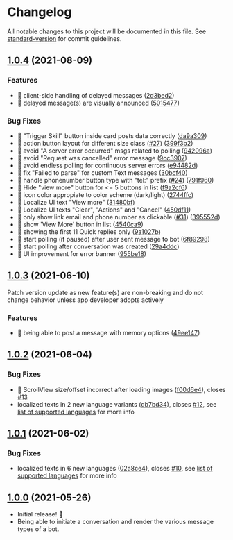 # Changelog

All notable changes to this project will be documented in this file. See [standard-version](https://github.com/conventional-changelog/standard-version) for commit guidelines.

## [1.0.4](https://github.com/SAP/cloud-sdk-ios-cai/compare/1.0.3...1.0.4) (2021-08-09)

### Features

* 🎸 client-side handling of delayed messages ([2d3bed2](https://github.com/SAP/cloud-sdk-ios-cai/commit/2d3bed279e16c2184de224fef2cd99b057abab1c))
* 🎸 delayed message(s) are visually announced ([5015477](https://github.com/SAP/cloud-sdk-ios-cai/commit/5015477c39c54a03f1180b7291f773eede1fb2c2))


### Bug Fixes

* 🐛 "Trigger Skill" button inside card posts data correctly ([da9a309](https://github.com/SAP/cloud-sdk-ios-cai/commit/da9a3098048a38707287050b3041d50da525a16b))
* 🐛 action button layout for different size class ([#27](https://github.com/SAP/cloud-sdk-ios-cai/issues/27)) ([399f3b2](https://github.com/SAP/cloud-sdk-ios-cai/commit/399f3b29addb72b4a07bc84628c61aefc8fb8fcf))
* 🐛 avoid "A server error occurred" msgs related to polling ([942096a](https://github.com/SAP/cloud-sdk-ios-cai/commit/942096ae5832cfea3c2229846010a480cfe496d6))
* 🐛 avoid "Request was cancelled" error message ([9cc3907](https://github.com/SAP/cloud-sdk-ios-cai/commit/9cc3907c1ebf84d15b6bfb9858c64af1ef422fca))
* 🐛 avoid endless polling for continuous server errors ([e94482d](https://github.com/SAP/cloud-sdk-ios-cai/commit/e94482dda5ac4fb12b96031c599f53b10eec2b76))
* 🐛 fix "Failed to parse" for custom Text messages ([30bcf40](https://github.com/SAP/cloud-sdk-ios-cai/commit/30bcf40e88450da76b43dcba6effa176cae879d8))
* 🐛 handle phonenumber button type with "tel:" prefix ([#24](https://github.com/SAP/cloud-sdk-ios-cai/issues/24)) ([791f960](https://github.com/SAP/cloud-sdk-ios-cai/commit/791f9601511f0084d595f57faaba77c807900fcf))
* 🐛 Hide "view more" button for <= 5 buttons in list ([f9a2cf6](https://github.com/SAP/cloud-sdk-ios-cai/commit/f9a2cf6c44cb2006a7453b4e734a258181daad0b))
* 🐛 icon color appropiate to color scheme (dark/light) ([2744ffc](https://github.com/SAP/cloud-sdk-ios-cai/commit/2744ffca468fa5804b9feb1252659a0aeadb6f49))
* 🐛 Localize UI text "View more" ([31480bf](https://github.com/SAP/cloud-sdk-ios-cai/commit/31480bfac84b73d1b97805c879f2aada96ef27ef))
* 🐛 Localize UI texts "Clear", "Actions" and "Cancel" ([450df11](https://github.com/SAP/cloud-sdk-ios-cai/commit/450df11afb2f7f689067b3a54bac855204e27a94))
* 🐛 only show link email and phone number as clickable ([#31](https://github.com/SAP/cloud-sdk-ios-cai/issues/31)) ([395552d](https://github.com/SAP/cloud-sdk-ios-cai/commit/395552dce33c7a58187179071a581d2b057a7877))
* 🐛 show 'View More' button in list ([4540ca9](https://github.com/SAP/cloud-sdk-ios-cai/commit/4540ca98e5adf74cf9eb8040abc79617f20e9e65))
* 🐛 showing the first 11 Quick replies only ([9a1027b](https://github.com/SAP/cloud-sdk-ios-cai/commit/9a1027bd5f1ffb8436f5018c7a5c35c4df732852))
* 🐛 start polling (if paused) after user sent message to bot ([6f89298](https://github.com/SAP/cloud-sdk-ios-cai/commit/6f8929812c34add5d23ed23cfab5de73d5055aa8))
* 🐛 start polling after conversation was created ([29a4ddc](https://github.com/SAP/cloud-sdk-ios-cai/commit/29a4ddca1d18788a45ce10a62c377473fdf4b8b2))
* 🐛 UI improvement for error banner ([955be18](https://github.com/SAP/cloud-sdk-ios-cai/commit/955be18eecbc308e281df885f525afb2d3657079))

## [1.0.3](https://github.com/SAP/cloud-sdk-ios-cai/compare/1.0.2...1.0.3) (2021-06-10)

Patch version update as new feature(s) are non-breaking and do not change behavior unless app developer adopts actively

### Features

* 🎸 being able to post a message with memory options ([49ee147](https://github.com/SAP/cloud-sdk-ios-cai/commit/49ee147fe06b4a9c88ae9540362aa49259c30da4))

## [1.0.2](https://github.com/SAP/cloud-sdk-ios-cai/compare/1.0.1...1.0.2) (2021-06-04)

### Bug Fixes

* 🐛 ScrollView size/offset incorrect after loading images ([f00d6e4](https://github.com/SAP/cloud-sdk-ios-cai/commit/f00d6e44e97c858c65c027492d2169d3f7078c29)), closes [#13](https://github.com/SAP/cloud-sdk-ios-cai/issues/13)
* localized texts in 2 new language variants ([db7bd34](https://github.com/SAP/cloud-sdk-ios-cai/commit/db7bd34b402cd597271506a0c05891c8a0e8ed62)), closes [#12](https://github.com/SAP/cloud-sdk-ios-cai/issues/12), see [list of supported languages](https://github.com/SAP/cloud-sdk-ios-cai/pull/12#issuecomment-854896610) for more info

## [1.0.1](https://github.com/SAP/cloud-sdk-ios-cai/compare/1.0.0...1.0.1) (2021-06-02)

### Bug Fixes

* localized texts in 6 new languages ([02a8ce4](https://github.com/SAP/cloud-sdk-ios-cai/commit/02a8ce4d5cf63bd32396fead347f2be86a4eeadf)), closes [#10](https://github.com/SAP/cloud-sdk-ios-cai/issues/10), see [list of supported languages](https://github.com/SAP/cloud-sdk-ios-cai/pull/10#issuecomment-853270881) for more info

## [1.0.0](https://github.com/SAP/cloud-sdk-ios-cai/releases/tag/1.0.0) (2021-05-26)

- Initial release! 🎉
- Being able to initiate a conversation and render the various message types of a bot.
